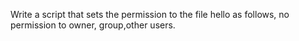 Write a script that sets the permission to the file hello as follows, no permission to owner, group,other users.
